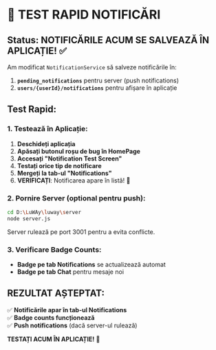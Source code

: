 # 🔔 TEST RAPID NOTIFICĂRI

## Status: NOTIFICĂRILE ACUM SE SALVEAZĂ ÎN APLICAȚIE! ✅

Am modificat `NotificationService` să salveze notificările în:
1. **`pending_notifications`** pentru server (push notifications)  
2. **`users/{userId}/notifications`** pentru afișare în aplicație

## Test Rapid:

### 1. Testează în Aplicație:
1. **Deschideți aplicația**
2. **Apăsați butonul roșu de bug în HomePage**
3. **Accesați "Notification Test Screen"**  
4. **Testați orice tip de notificare**
5. **Mergeți la tab-ul "Notifications"** 
6. **VERIFICAȚI**: Notificarea apare în listă! 🎉

### 2. Pornire Server (optional pentru push):
```bash
cd D:\LuWAy\luway\server
node server.js
```
Server rulează pe port 3001 pentru a evita conflicte.

### 3. Verificare Badge Counts:
- **Badge pe tab Notifications** se actualizează automat
- **Badge pe tab Chat** pentru mesaje noi

## REZULTAT AȘTEPTAT:
✅ **Notificările apar în tab-ul Notifications**  
✅ **Badge counts funcționează**  
✅ **Push notifications** (dacă server-ul rulează)

**TESTAȚI ACUM ÎN APLICAȚIE!** 🚀
